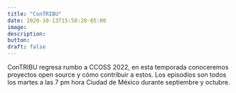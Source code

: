 ```yaml
---
title: "ConTRIBU"
date: 2020-10-13T15:50:20-05:00
image:
description:
button:
draft: false
---
```


ConTRIBU regresa rumbo a CCOSS  2022, en esta temporada conoceremos proyectos open source y cómo contribuir a estos. Los episodios son todos los martes a las 7 pm hora Ciudad de México durante septiembre y octubre.

